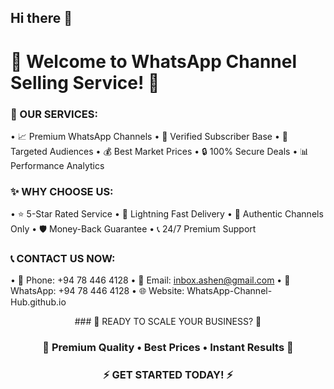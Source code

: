 ## Hi there 👋

# 🌟 Welcome to WhatsApp Channel Selling Service! 🌟

### 💼 OUR SERVICES:
• 📈 Premium WhatsApp Channels
• 👥 Verified Subscriber Base
• 🎯 Targeted Audiences
• 💰 Best Market Prices
• 🔒 100% Secure Deals
• 📊 Performance Analytics

### ✨ WHY CHOOSE US:
• ⭐ 5-Star Rated Service
• 🚀 Lightning Fast Delivery
• 💯 Authentic Channels Only
• 🛡️ Money-Back Guarantee
• 📞 24/7 Premium Support

### 📞 CONTACT US NOW:
• 📱 Phone: +94 78 446 4128
• 📧 Email: inbox.ashen@gmail.com
• 💬 WhatsApp: +94 78 446 4128
• 🌐 Website: WhatsApp-Channel-Hub.github.io
<div align="center">
### 🎉 READY TO SCALE YOUR BUSINESS? 🎉

### 💎 Premium Quality • Best Prices • Instant Results 💎

### ⚡ GET STARTED TODAY! ⚡
</div>




<!--

**Here are some ideas to get you started:**

🙋‍♀️ A short introduction - what is your organization all about?
🌈 Contribution guidelines - how can the community get involved?
👩‍💻 Useful resources - where can the community find your docs? Is there anything else the community should know?
🍿 Fun facts - what does your team eat for breakfast?
🧙 Remember, you can do mighty things with the power of [Markdown](https://docs.github.com/github/writing-on-github/getting-started-with-writing-and-formatting-on-github/basic-writing-and-formatting-syntax)
-->

